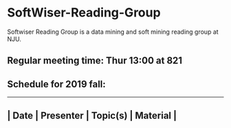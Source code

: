 # SoftWiser-Reading-Group
Softwiser Reading Group is a data mining and soft mining reading group at NJU.

## Regular meeting time: Thur 13:00 at 821

## Schedule for 2019 fall:
------------------------------------------
| Date | Presenter | Topic(s) | Material |
------------------------------------------
